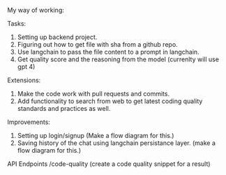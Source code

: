 My way of working:

Tasks:

1. Setting up backend project.
2. Figuring out how to get file with sha from a github repo.
3. Use langchain to pass the file content to a prompt in langchain.
4. Get quality score and the reasoning from the model (currenlty will use gpt 4)

Extensions:

1. Make the code work with pull requests and commits.
2. Add functionality to search from web to get latest coding quality standards and practices as well.

Improvements:

1. Setting up login/signup (Make a flow diagram for this.)
2. Saving history of the chat using langchain persistance layer. (make a flow diagram for this.)

API Endpoints
/code-quality
(create a code quality snippet for a result)

